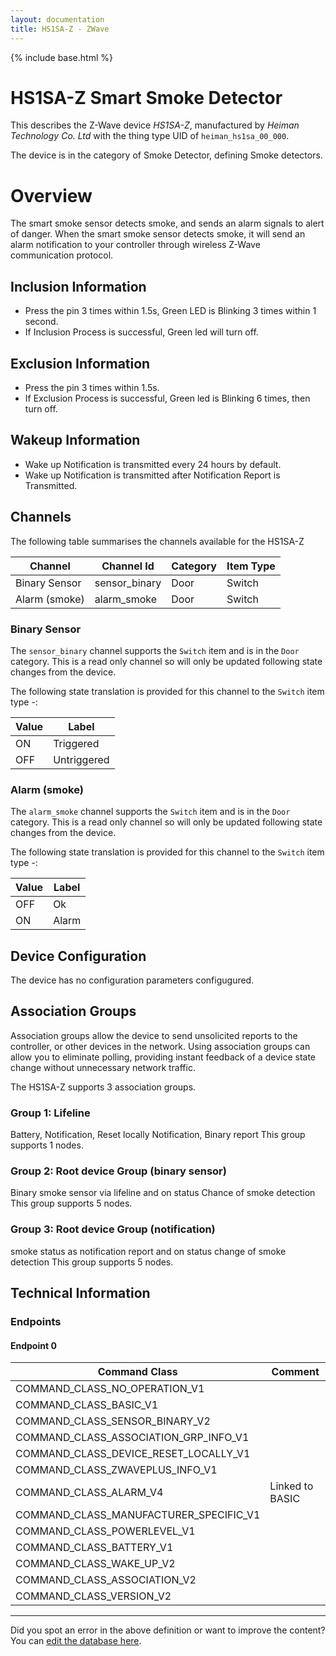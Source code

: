 ```yaml
---
layout: documentation
title: HS1SA-Z - ZWave
---
```


{% include base.html %}

# HS1SA-Z Smart Smoke Detector
This describes the Z-Wave device *HS1SA-Z*, manufactured by *Heiman Technology Co. Ltd* with the thing type UID of ```heiman_hs1sa_00_000```.

The device is in the category of Smoke Detector, defining Smoke detectors.

# Overview

The smart smoke sensor detects smoke, and sends an alarm signals to alert of danger. When the smart smoke sensor detects smoke, it will send an alarm notification to your controller through wireless Z-Wave communication protocol.

## Inclusion Information

- Press the pin 3 times within 1.5s, Green LED is Blinking 3 times within 1 second.
- If Inclusion Process is successful, Green led will turn off.

## Exclusion Information

- Press the pin 3 times within 1.5s.
- If Exclusion Process is successful, Green led is Blinking 6 times, then turn off.

## Wakeup Information

- Wake up Notification is transmitted every 24 hours by default.
- Wake up Notification is transmitted after Notification Report is Transmitted.

## Channels

The following table summarises the channels available for the HS1SA-Z

| Channel | Channel Id | Category | Item Type |
|---------|------------|----------|-----------|
| Binary Sensor | sensor_binary | Door | Switch | 
| Alarm (smoke) | alarm_smoke | Door | Switch | 

### Binary Sensor

The ```sensor_binary``` channel supports the ```Switch``` item and is in the ```Door``` category. This is a read only channel so will only be updated following state changes from the device.

The following state translation is provided for this channel to the ```Switch``` item type -:

| Value | Label     |
|-------|-----------|
| ON | Triggered |
| OFF | Untriggered |

### Alarm (smoke)

The ```alarm_smoke``` channel supports the ```Switch``` item and is in the ```Door``` category. This is a read only channel so will only be updated following state changes from the device.

The following state translation is provided for this channel to the ```Switch``` item type -:

| Value | Label     |
|-------|-----------|
| OFF | Ok |
| ON | Alarm |



## Device Configuration

The device has no configuration parameters configugured.

## Association Groups

Association groups allow the device to send unsolicited reports to the controller, or other devices in the network. Using association groups can allow you to eliminate polling, providing instant feedback of a device state change without unnecessary network traffic.

The HS1SA-Z supports 3 association groups.

### Group 1: Lifeline

Battery, Notification, Reset locally Notification, Binary report
This group supports 1 nodes.

### Group 2: Root device Group (binary sensor)

Binary smoke sensor via lifeline and on status Chance of smoke detection
This group supports 5 nodes.

### Group 3: Root device Group (notification)

smoke status as notification report and on status change of smoke detection
This group supports 5 nodes.

## Technical Information

### Endpoints

#### Endpoint 0

| Command Class | Comment |
|---------------|---------|
| COMMAND_CLASS_NO_OPERATION_V1| |
| COMMAND_CLASS_BASIC_V1| |
| COMMAND_CLASS_SENSOR_BINARY_V2| |
| COMMAND_CLASS_ASSOCIATION_GRP_INFO_V1| |
| COMMAND_CLASS_DEVICE_RESET_LOCALLY_V1| |
| COMMAND_CLASS_ZWAVEPLUS_INFO_V1| |
| COMMAND_CLASS_ALARM_V4| Linked to BASIC|
| COMMAND_CLASS_MANUFACTURER_SPECIFIC_V1| |
| COMMAND_CLASS_POWERLEVEL_V1| |
| COMMAND_CLASS_BATTERY_V1| |
| COMMAND_CLASS_WAKE_UP_V2| |
| COMMAND_CLASS_ASSOCIATION_V2| |
| COMMAND_CLASS_VERSION_V2| |

---

Did you spot an error in the above definition or want to improve the content?
You can [edit the database here](http://www.cd-jackson.com/index.php/zwave/zwave-device-database/zwave-device-list/devicesummary/530).
